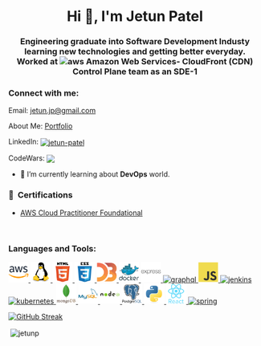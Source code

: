 <h1 align="center">Hi 👋, I'm Jetun Patel</h1>
<h3 align="center">Engineering graduate into Software Development Industy learning new technologies and getting better everyday. Worked at <img src="https://cdn.jsdelivr.net/npm/simple-icons@3.0.1/icons/amazonaws.svg" alt="aws" height="30" width="40" /> Amazon Web Services- CloudFront (CDN) Control Plane team as an SDE-1</h3>

<h3 align="left">Connect with me:</h3>
<p align="left">Email: <a href=mailto:jetun.jp@gmail.com>jetun.jp@gmail.com</a></p>
<p align="left">About Me: <a href="https://www.jetunpatel.com">Portfolio</a></p>
<p align="left">LinkedIn:
<a href="https://linkedin.com/in/jetunp" target="blank"><img align="center" src="https://cdn.jsdelivr.net/npm/simple-icons@3.0.1/icons/linkedin.svg" alt="jetun-patel" height="30" width="40" /></a></p>
<p aligh="left">CodeWars:
<a href="https://www.codewars.com/users/jetunp/badges/small" target="blank"><img align="center" src="https://www.codewars.com/users/jetunp/badges/small"   /></a></p>
</p>

- 🌱 I’m currently learning about **DevOps** world.

<h3> 🏅 &nbsp;Certifications </h3>

<ul> 
<li> <a href="https://www.credly.com/badges/6050a957-03ba-4e29-ab47-c36c53422043/public_url">AWS Cloud Practitioner Foundational</a> </li>
</ul>

<br/>

<h3 align="left">Languages and Tools:</h3>

<p align="left"></a> <a href="https://aws.amazon.com" target="_blank"> <img src="https://raw.githubusercontent.com/devicons/devicon/master/icons/amazonwebservices/amazonwebservices-original-wordmark.svg" alt="aws" width="40" height="40"/>  </a> <a href="https://www.linux.org/" target="_blank"> <img src="https://raw.githubusercontent.com/devicons/devicon/master/icons/linux/linux-original.svg" alt="linux" width="40" height="40"/> </a> <a href="https://www.w3.org/html/" target="_blank"> <img src="https://raw.githubusercontent.com/devicons/devicon/master/icons/html5/html5-original-wordmark.svg" alt="html5" width="40" height="40"/> </a><a href="https://www.w3schools.com/css/" target="_blank"> <img src="https://raw.githubusercontent.com/devicons/devicon/master/icons/css3/css3-original-wordmark.svg" alt="css3" width="40" height="40"/> </a> <a href="https://d3js.org/" target="_blank"> <img src="https://raw.githubusercontent.com/devicons/devicon/master/icons/d3js/d3js-original.svg" alt="d3js" width="40" height="40"/> </a> <a href="https://www.docker.com/" target="_blank"> <img src="https://raw.githubusercontent.com/devicons/devicon/master/icons/docker/docker-original-wordmark.svg" alt="docker" width="40" height="40"/> </a> <a href="https://expressjs.com" target="_blank"> <img src="https://raw.githubusercontent.com/devicons/devicon/master/icons/express/express-original-wordmark.svg" alt="express" width="40" height="40"/>   <a href="https://graphql.org" target="_blank"> <img src="https://www.vectorlogo.zone/logos/graphql/graphql-icon.svg" alt="graphql" width="40" height="40"/> </a>  <a href="https://developer.mozilla.org/en-US/docs/Web/JavaScript" target="_blank"> <img src="https://raw.githubusercontent.com/devicons/devicon/master/icons/javascript/javascript-original.svg" alt="javascript" width="40" height="40"/> </a> <a href="https://www.jenkins.io" target="_blank"> <img src="https://www.vectorlogo.zone/logos/jenkins/jenkins-icon.svg" alt="jenkins" width="40" height="40"/> <a href="https://kubernetes.io" target="_blank"> <img src="https://www.vectorlogo.zone/logos/kubernetes/kubernetes-icon.svg" alt="kubernetes" width="40" height="40"/> </a> <a href="https://www.mongodb.com/" target="_blank"> <img src="https://raw.githubusercontent.com/devicons/devicon/master/icons/mongodb/mongodb-original-wordmark.svg" alt="mongodb" width="40" height="40"/> </a> <a href="https://www.mysql.com/" target="_blank"> <img src="https://raw.githubusercontent.com/devicons/devicon/master/icons/mysql/mysql-original-wordmark.svg" alt="mysql" width="40" height="40"/> </a> <a href="https://nodejs.org" target="_blank"> <img src="https://raw.githubusercontent.com/devicons/devicon/master/icons/nodejs/nodejs-original-wordmark.svg" alt="nodejs" width="40" height="40"/> </a> <a href="https://www.postgresql.org" target="_blank"> <img src="https://raw.githubusercontent.com/devicons/devicon/master/icons/postgresql/postgresql-original-wordmark.svg" alt="postgresql" width="40" height="40"/> </a> <a href="https://www.python.org" target="_blank"> <img src="https://raw.githubusercontent.com/devicons/devicon/master/icons/python/python-original.svg" alt="python" width="40" height="40"/> </a> <a href="https://reactjs.org/" target="_blank"> <img src="https://raw.githubusercontent.com/devicons/devicon/master/icons/react/react-original-wordmark.svg" alt="react" width="40" height="40"/>  <a href="https://spring.io/" target="_blank"> <img src="https://www.vectorlogo.zone/logos/springio/springio-icon.svg" alt="spring" width="40" height="40"/> </a> </p>

[![GitHub Streak](https://streak-stats.demolab.com/?user=jetunp)](https://git.io/streak-stats)

<p>&nbsp;<img align="center" src="https://github-readme-stats.vercel.app/api?username=jetunp&show_icons=true&locale=en" alt="jetunp" /></p>


